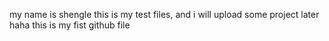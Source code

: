 my name is shengle this is my test files, and i will upload some project later
haha this is my fist github file
